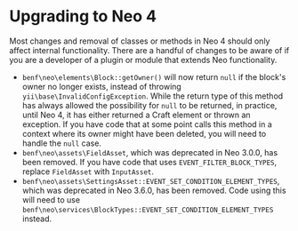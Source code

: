 # Upgrading to Neo 4

Most changes and removal of classes or methods in Neo 4 should only affect internal functionality. There are a handful of changes to be aware of if you are a developer of a plugin or module that extends Neo functionality.

- `benf\neo\elements\Block::getOwner()` will now return `null` if the block's owner no longer exists, instead of throwing `yii\base\InvalidConfigException`. While the return type of this method has always allowed the possibility for `null` to be returned, in practice, until Neo 4, it has either returned a Craft element or thrown an exception. If you have code that at some point calls this method in a context where its owner might have been deleted, you will need to handle the `null` case.
- `benf\neo\assets\FieldAsset`, which was deprecated in Neo 3.0.0, has been removed. If you have code that uses `EVENT_FILTER_BLOCK_TYPES`, replace `FieldAsset` with `InputAsset`.
- `benf\neo\assets\SettingsAsset::EVENT_SET_CONDITION_ELEMENT_TYPES`, which was deprecated in Neo 3.6.0, has been removed. Code using this will need to use `benf\neo\services\BlockTypes::EVENT_SET_CONDITION_ELEMENT_TYPES` instead.
